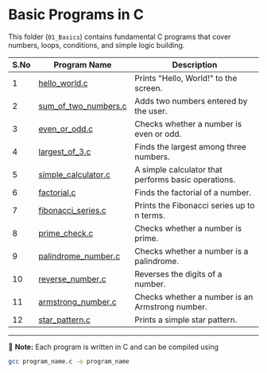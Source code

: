 # Basic Programs in C  

This folder (`01_Basics`) contains fundamental C programs that cover numbers, loops, conditions, and simple logic building.  

| S.No | Program Name           | Description |
|------|------------------------|-------------|
| 1    | [hello_world.c](hello_world.c)          | Prints "Hello, World!" to the screen. |
| 2    | [sum_of_two_numbers.c](sum_of_two_numbers.c)   | Adds two numbers entered by the user. |
| 3    | [even_or_odd.c](even_or_odd.c)          | Checks whether a number is even or odd. |
| 4    | [largest_of_3.c](largest_of_3.c)         | Finds the largest among three numbers. |
| 5    | [simple_calculator.c](simple_calculator.c)    | A simple calculator that performs basic operations. |
| 6    | [factorial.c](factorial.c)            | Finds the factorial of a number. |
| 7    | [fibonacci_series.c](fibonacci_series.c)  | Prints the Fibonacci series up to n terms. |
| 8    | [prime_check.c](prime_check.c)          | Checks whether a number is prime. |
| 9    | [palindrome_number.c](palindrome_number.c)    | Checks whether a number is a palindrome. |
| 10   | [reverse_number.c](reverse_number.c)       | Reverses the digits of a number. |
| 11   | [armstrong_number.c](armstrong_number.c)     | Checks whether a number is an Armstrong number. |
| 12   | [star_pattern.c](star_pattern.c)         | Prints a simple star pattern. |

---

📌 **Note:** Each program is written in C and can be compiled using  
```bash
gcc program_name.c -o program_name
